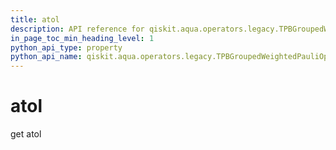 ```yaml
---
title: atol
description: API reference for qiskit.aqua.operators.legacy.TPBGroupedWeightedPauliOperator.atol
in_page_toc_min_heading_level: 1
python_api_type: property
python_api_name: qiskit.aqua.operators.legacy.TPBGroupedWeightedPauliOperator.atol
---
```


# atol

get atol

